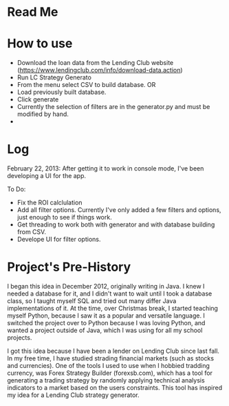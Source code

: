 # Read Me #

# How to use #
- Download the loan data from the Lending Club website (https://www.lendingclub.com/info/download-data.action)
- Run LC Strategy Generato
- From the menu select CSV to build database.
 OR
- Load previously built database.
- Click generate
- Currently the selection of filters are in the generator.py and must be modified by hand.
- 

# Log #
February 22, 2013:
After getting it to work in console mode, I've been developing a UI for the app.

To Do:
- Fix the ROI calclulation
- Add all filter options. Currently I've only added a few filters and options, just enough to see if things work.
- Get threading to work both with generator and with database building from CSV.
- Develope UI for filter options.



# Project's Pre-History #

I began this idea in December 2012, originally writing in Java. I knew I needed a database for it, and I didn't want to wait until I took a database class, so I taught myself SQL and tried out many differ Java implementations of it. At the time, over Christmas break, I started teaching myself Python, because I saw it as a popular and versatile language. I switched the project over to Python because I was loving Python, and wanted a project outside of Java, which I was using for all my school projects.

I got this idea because I have been a lender on Lending Club since last fall. In my free time, I have studied strading financial markets (such as stocks and currencies). One of the tools I used to use when I hobbied tradding currency, was Forex Strategy Builder (forexsb.com), which has a tool for generating a trading strategy by randomly applying technical analysis indicators to a market based on the users constraints. This tool has inspired my idea for a Lending Club strategy generator.
